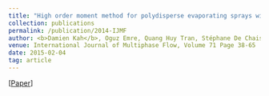 ```yaml
---
title: "High order moment method for polydisperse evaporating sprays with mesh movement: Application to internal combustion engines"
collection: publications
permalink: /publication/2014-IJMF
author: <b>Damien Kah</b>, Oguz Emre, Quang Huy Tran, Stéphane De Chaisemartin, Stéphane Jay, Frédérique Laurent, Marc Massot
venue: International Journal of Multiphase Flow, Volume 71 Page 38-65
date: 2015-02-04
tag: article
---
```


[[Paper](https://www.sciencedirect.com/science/article/pii/S030193221400247X)]
<br>
<br>

